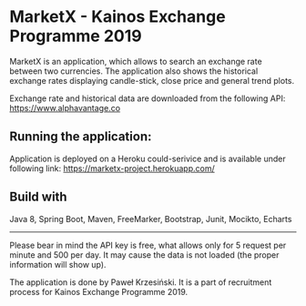 # MarketX - Kainos Exchange Programme 2019
MarketX is an application, which allows to search an exchange rate between two currencies. The application also shows the historical exchange rates displaying candle-stick, close price and general trend plots.

Exchange rate and historical data are downloaded from the following API: https://www.alphavantage.co

## Running the application:
Application is deployed on a Heroku could-serivice and is available under following link: https://marketx-project.herokuapp.com/

## Build with
Java 8, Spring Boot, Maven, FreeMarker, Bootstrap, Junit, Mocikto, Echarts


___________________________________________________________________________________________
Please bear in mind the API key is free, what allows only for 5 request per minute and 500 per day. It may cause the data is not loaded (the proper information will show up).

The application is done by Paweł Krzesiński. It is a part of recruitment process for Kainos Exchange Programme 2019. 


